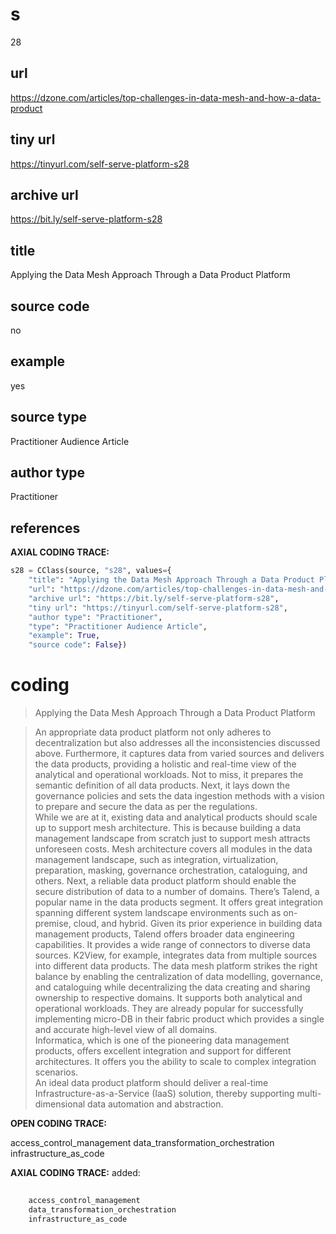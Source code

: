 # s 
28
## url
https://dzone.com/articles/top-challenges-in-data-mesh-and-how-a-data-product
## tiny url
https://tinyurl.com/self-serve-platform-s28
## archive url
https://bit.ly/self-serve-platform-s28
## title
Applying the Data Mesh Approach Through a Data Product Platform 
## source code
no
## example
yes
## source type 
Practitioner Audience Article
## author type
Practitioner
## references

**AXIAL CODING TRACE:**
``` python
s28 = CClass(source, "s28", values={
    "title": "Applying the Data Mesh Approach Through a Data Product Platform ",
    "url": "https://dzone.com/articles/top-challenges-in-data-mesh-and-how-a-data-product",
    "archive url": "https://bit.ly/self-serve-platform-s28",
    "tiny url": "https://tinyurl.com/self-serve-platform-s28",
    "author type": "Practitioner",
    "type": "Practitioner Audience Article",
    "example": True,
    "source code": False})
```

# coding

> Applying the Data Mesh Approach Through a Data Product Platform 

> An appropriate data product platform not only adheres to decentralization but also addresses all the inconsistencies discussed above. Furthermore, it captures data from varied sources and delivers the data products, providing a holistic and real-time view of the analytical and operational workloads. 
Not to miss, it prepares the semantic definition of all data products. Next, it lays down the governance policies and sets the data ingestion methods with a vision to prepare and secure the data as per the regulations.   
While we are at it, existing data and analytical products should scale up to support mesh architecture. This is because building a data management landscape from scratch just to support mesh attracts unforeseen costs. Mesh architecture covers all modules in the data management landscape, such as integration, virtualization, preparation, masking, governance orchestration, cataloguing, and others. 
Next, a reliable data product platform should enable the secure distribution of data to a number of domains. There’s Talend, a popular name in the data products segment. It offers great integration spanning different system landscape environments such as on-premise, cloud, and hybrid. Given its prior experience in building data management products, Talend offers broader data engineering capabilities. It provides a wide range of connectors to diverse data sources.
K2View, for example, integrates data from multiple sources into different data products. The data mesh platform strikes the right balance by enabling the centralization of data modelling, governance, and cataloguing while decentralizing the data creating and sharing ownership to respective domains. It supports both analytical and operational workloads. They are already popular for successfully implementing micro-DB in their fabric product which provides a single and accurate high-level view of all domains.  
Informatica, which is one of the pioneering data management products, offers excellent integration and support for different architectures. It offers you the ability to scale to complex integration scenarios.  
An ideal data product platform should deliver a real-time Infrastructure-as-a-Service (IaaS) solution, thereby supporting multi-dimensional data automation and abstraction.  

**OPEN CODING TRACE:**

access_control_management
data_transformation_orchestration
infrastructure_as_code

**AXIAL CODING TRACE:**
added:
``` python
    
    access_control_management
    data_transformation_orchestration
    infrastructure_as_code
    
```







































